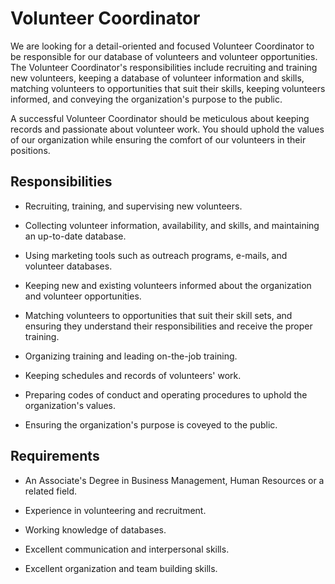 # Volunteer Coordinator

We are looking for a detail-oriented and focused Volunteer Coordinator to be responsible for our database of volunteers and volunteer opportunities. The Volunteer Coordinator's responsibilities include recruiting and training new volunteers, keeping a database of volunteer information and skills, matching volunteers to opportunities that suit their skills, keeping volunteers informed, and conveying the organization's purpose to the public.

A successful Volunteer Coordinator should be meticulous about keeping records and passionate about volunteer work. You should uphold the values of our organization while ensuring the comfort of our volunteers in their positions.

## Responsibilities

* Recruiting, training, and supervising new volunteers.

* Collecting volunteer information, availability, and skills, and maintaining an up-to-date database.

* Using marketing tools such as outreach programs, e-mails, and volunteer databases.

* Keeping new and existing volunteers informed about the organization and volunteer opportunities.

* Matching volunteers to opportunities that suit their skill sets, and ensuring they understand their responsibilities and receive the proper training.

* Organizing training and leading on-the-job training.

* Keeping schedules and records of volunteers' work.

* Preparing codes of conduct and operating procedures to uphold the organization's values.

* Ensuring the organization's purpose is coveyed to the public.

## Requirements

* An Associate's Degree in Business Management, Human Resources or a related field.

* Experience in volunteering and recruitment.

* Working knowledge of databases.

* Excellent communication and interpersonal skills.

* Excellent organization and team building skills.

